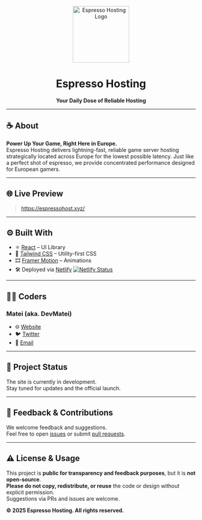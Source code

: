 <!-- Logo -->
<p align="center">
  <img src="https://github.com/user-attachments/assets/4407a876-d27c-4b1a-a77b-00d335f85cd4" alt="Espresso Hosting Logo" width="150"/>
</p>

<h1 align="center">Espresso Hosting</h1>
<p align="center"><strong>Your Daily Dose of Reliable Hosting</strong></p>

---

## ☕ About

**Power Up Your Game, Right Here in Europe.**  
Espresso Hosting delivers lightning-fast, reliable game server hosting strategically located across Europe for the lowest possible latency. Just like a perfect shot of espresso, we provide concentrated performance designed for European gamers.

---

## 🌐 Live Preview

> https://espressohost.xyz/

---

## ⚙️ Built With

- ⚛️ [React](https://reactjs.org/) – UI Library
- 🎨 [Tailwind CSS](https://tailwindcss.com/) – Utility-first CSS
- 🎞️ [Framer Motion](https://www.framer.com/motion/) – Animations
- 🛠️ Deployed via [Netlify](https://www.netlify.com/) [![Netlify Status](https://api.netlify.com/api/v1/badges/9cefe285-8e31-4398-bb55-b49f98761774/deploy-status)](https://app.netlify.com/sites/espressohost/deploys)

---

## 👨‍💻 Coders

### Matei (aka. DevMatei)

- 🌐 [Website](https://devmatei.is-a.dev)
- 🐦 [Twitter](https://x.com/TheDevMatei)
- 📧 [Email](mailto:contact@devmatei.is-a.dev)


---

## 🚧 Project Status

The site is currently in development.  
Stay tuned for updates and the official launch.

---

## 💬 Feedback & Contributions

We welcome feedback and suggestions.  
Feel free to open [issues](https://github.com/espressohosting/espressoweb/issues) or submit [pull requests](https://github.com/espressohosting/espressoweb/pulls).

---

## ⚠️ License & Usage

This project is **public for transparency and feedback purposes**, but it is **not open-source**.  
**Please do not copy, redistribute, or reuse** the code or design without explicit permission.  
Suggestions via PRs and issues are welcome.

**© 2025 Espresso Hosting. All rights reserved.**

